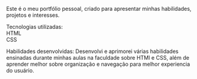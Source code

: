 Este é o meu portfólio pessoal, criado para apresentar minhas habilidades, projetos e interesses.

Tecnologias utilizadas:<br>
HTML<br>
CSS<br>

Habilidades desenvolvidas:
Desenvolvi e aprimorei várias habilidades ensinadas durante minhas aulas na faculdade sobre HTMl e CSS, além de aprender melhor sobre organização e navegação para melhor experiencia do usuário. 
